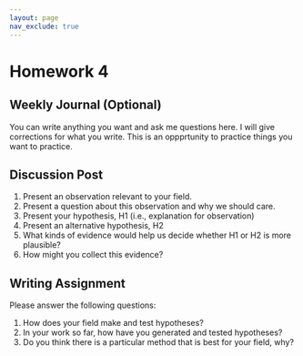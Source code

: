 ```yaml
---
layout: page
nav_exclude: true
---
```


# Homework 4

## Weekly Journal (Optional)
You can write anything you want and ask me questions here. I will give corrections for 
what you write. This is an oppprtunity to practice things you want to practice.

## Discussion Post
1. Present an observation relevant to your field.
2. Present a question about this observation and why we should care.
3. Present your hypothesis, H1 (i.e., explanation for observation)
4. Present an alternative hypothesis, H2
5. What kinds of evidence would help us decide whether H1 or H2 is more plausible?
6. How might you collect this evidence?

## Writing Assignment
Please answer the following questions:

1. How does your field make and test hypotheses?
2. In your work so far, how have you generated and tested hypotheses?
3. Do you think there is a particular method that is best for your field, why?